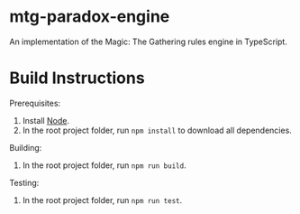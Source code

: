 # mtg-paradox-engine
An implementation of the Magic: The Gathering rules engine in TypeScript.

# Build Instructions

Prerequisites:
1. Install [Node](https://nodejs.org/en/).
2. In the root project folder, run `npm install` to download all dependencies.

Building:
1. In the root project folder, run `npm run build`.

Testing:
1. In the root project folder, run `npm run test`.

